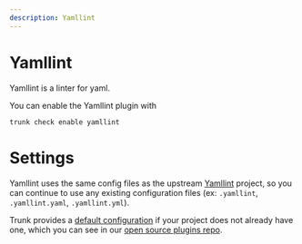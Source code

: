 ```yaml
---
description: Yamllint
---
```


# Yamllint

Yamllint is a linter for yaml.

You can enable the Yamllint plugin with

```shell
trunk check enable yamllint
```

# Settings

Yamllint uses the same config files as the 
upstream [Yamllint](https://github.com/adrienverge/yamllint) project, so you can continue to use any
existing configuration files (ex: `.yamllint`, `.yamllint.yaml`, `.yamllint.yml`).

Trunk provides a [default configuration](https://github.com/trunk-io/plugins/tree/main/linters/yamllint) if your project does not already have one,
which you can see in our [open source plugins repo](https://github.com/trunk-io/plugins/tree/main).
